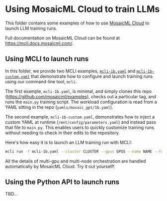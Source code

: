 # Using MosaicML Cloud to train LLMs

This folder contains some examples of how to use [MosaicML Cloud](https://www.mosaicml.com/cloud) to launch LLM training runs.

Full documentation on MosaicML Cloud can be found at https://mcli.docs.mosaicml.com/.

## Using MCLI to launch runs

In this folder, we provide two MCLI examples, [`mcli-1b.yaml`](./mcli-1b.yaml) and [`mcli-1b-custom.yaml`](./mcli-1b-custom.yaml) that demonstrate how to configure and launch training runs using our command-line tool, `mcli`.

The first example, `mcli-1b.yaml`, is minimal, and simply clones this repo (https://github.com/mosaicml/examples), checks out a particular tag, and runs the `main.py` training script. The workload configuration is read from a YAML sitting in the repo (`yamls/mosaic_gpt/1b.yaml`).

The second example, `mcli-1b-custom.yaml`, demonstrates how to inject a custom YAML at runtime (`/mnt/config/parameters.yaml`) and instead pass that file to `main.py`. This enables users to quickly customize training runs without needing to check in their edits to the repository.

Here's how easy it is to launch an LLM training run with MCLI:
```bash
mcli run -f mcli-1b.yaml --cluster CLUSTER --gpus GPUS --name NAME --follow
```

All the details of multi-gpu and multi-node orchestration are handled automatically by MosaicML Cloud. Try it out yourself!
## Using the Python API to launch runs

TBD...
